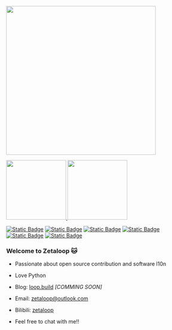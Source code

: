 <p align="left">
  <img width="400" src="https://github.com/zetaloop/zetaloop/assets/36418285/d608368a-cdcb-4b08-9bd0-2445131eeea0" />
</p>

<p align="left">
  <a href="https://streak-stats.demolab.com">
    <img height="160" src="https://streak-stats.demolab.com/?user=zetaloop&theme=transparent&mode=weekly&ring=7194E9&sideNums=464D57&fire=7194E9&sideLabels=5680E5&currStreakNum=464D57&currStreakLabel=5680E5&dates=464D57" />
  </a>
  <a href="https://github-readme-stats.vercel.app">
    <img height="160" src="https://github-readme-stats.vercel.app/api?username=zetaloop&show_icons=true&bg_color=0000&include_all_commits=true" />
  </a>
</p>

[![Static Badge](https://img.shields.io/badge/NBU-x?style=for-the-badge&logo=bookstack&logoColor=white&color=cf3a1c)](https://www.nbu.edu.cn/en/)
[![Static Badge](https://img.shields.io/badge/Python-gray?style=for-the-badge&logo=python&logoColor=white&color=5175a6)](https://python.org)
[![Static Badge](https://img.shields.io/badge/L10N-x?style=for-the-badge&logo=googletranslate&logoColor=white&color=4285F4)](https://translate.google.com/?sl=en&tl=zh-CN&text=lol)
[![Static Badge](https://img.shields.io/badge/OpenSource-x?style=for-the-badge&logo=opensourceinitiative&logoColor=white&color=3DA639)](https://github.com)
[![Static Badge](https://img.shields.io/badge/Hardware-x?style=for-the-badge&logo=raspberrypi&logoColor=white&color=A22846)](https://raspberrypi.com/)
[![Static Badge](https://img.shields.io/badge/Meow-x?style=for-the-badge&logo=furrynetwork&logoColor=white&color=2E75B4)](ai-generated.png)


### Welcome to Zetaloop 🐱

- Passionate about open source contribution and software l10n
- Love Python 

- Blog: [loop.build](https://loop.build) _[COMMING SOON]_
- Email: [zetaloop@outlook.com](mailto:zetaloop@outlook.com)
- Bilibili: [zetaloop](https://space.bilibili.com/99583527)
- Feel free to chat with me!!
